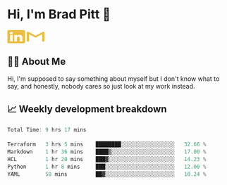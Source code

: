 # Hi, I'm Brad Pitt 👋


<a href="https://www.linkedin.com/in/mathias-mauraisin/" target="blank"><img align="center" src="./icons/linkedin.svg" alt="https://www.linkedin.com/in/mathias-mauraisin/" height="30" width="40" /></a>
<a href="mailto:mathias.mauraisin.pro@gmail.com" target="blank"><img align="center" src="./icons/gmail.svg" alt="redrew" height="30" width="40" /></a>




<!-- ![snap](images/Snap_dark.png?raw=true) -->
<!-- ![snap](images/Snap_dark_bg.png?raw=true) -->


<!-- [![My Skills](https://skillicons.dev/icons?i=c,cpp,html,css,js,ts,)](https://skillicons.dev) -->

## 🙋‍♂️&nbsp;About Me

Hi, I'm supposed to say something about myself but I don't know what to say, and honestly, nobody cares so just look at my work instead.

## 📈&nbsp;Weekly development breakdown

<!-- [![mamaurai's 42 stats](https://badge42.vercel.app/api/v2/cl1l4qz93000609l4yixitcl4/stats?cursusId=21&coalitionId=45)](https://github.com/JaeSeoKim/badge42) -->





<!--START_SECTION:waka-->

```rust
Total Time: 9 hrs 17 mins

Terraform   3 hrs 5 mins    ████████░░░░░░░░░░░░░░░░░   32.66 %
Markdown    1 hr 36 mins    ████▒░░░░░░░░░░░░░░░░░░░░   17.00 %
HCL         1 hr 20 mins    ███▓░░░░░░░░░░░░░░░░░░░░░   14.23 %
Python      1 hr 8 mins     ███░░░░░░░░░░░░░░░░░░░░░░   12.00 %
YAML        58 mins         ██▓░░░░░░░░░░░░░░░░░░░░░░   10.24 %
```

<!--END_SECTION:waka-->


